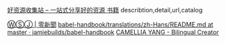 [好资源收集站 – 一站式分享好的资源 书籍](https://www.9080hou.com/)
describtion,detail,url,catalog

[ⓌⓈⒿ | 零新聞](https://agora0.github.io/news/wsj/)
[babel-handbook/translations/zh-Hans/README.md at master · jamiebuilds/babel-handbook](https://github.com/jamiebuilds/babel-handbook/blob/master/translations/zh-Hans/README.md)
[CAMELLIA YANG - Bilingual Creator](https://www.camelliayang.com/)
